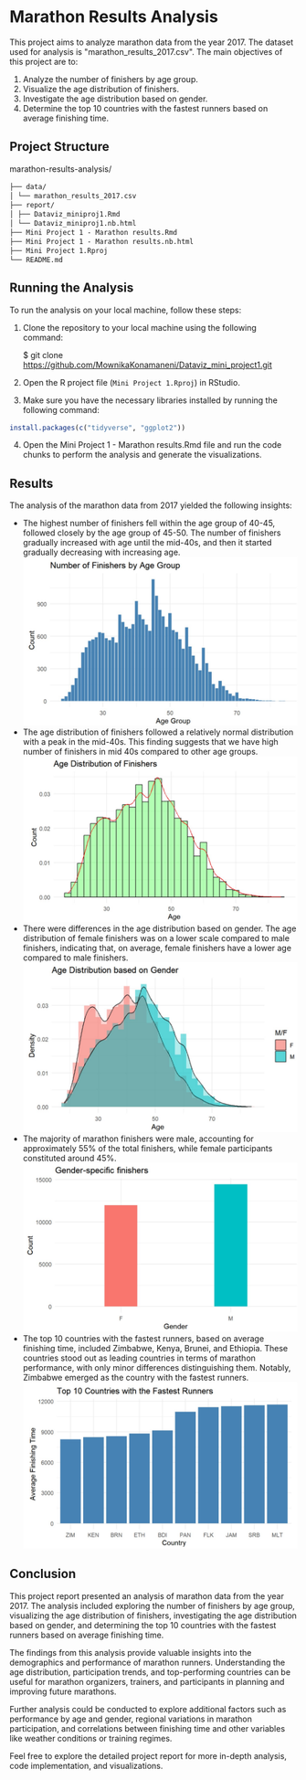 # Marathon Results Analysis

This project aims to analyze marathon data from the year 2017. The dataset used for analysis is "marathon_results_2017.csv". The main objectives of this project are to:

1. Analyze the number of finishers by age group.
2. Visualize the age distribution of finishers.
3. Investigate the age distribution based on gender.
4. Determine the top 10 countries with the fastest runners based on average finishing time.

## Project Structure

marathon-results-analysis/
```
├── data/
│ └── marathon_results_2017.csv
├── report/
│ ├── Dataviz_miniproj1.Rmd
│ └── Dataviz_miniproj1.nb.html
├── Mini Project 1 - Marathon results.Rmd
├── Mini Project 1 - Marathon results.nb.html
├── Mini Project 1.Rproj
└── README.md
```
## Running the Analysis

To run the analysis on your local machine, follow these steps:

1. Clone the repository to your local machine using the following command:

   $ git clone https://github.com/MownikaKonamaneni/Dataviz_mini_project1.git


2. Open the R project file (`Mini Project 1.Rproj`) in RStudio.

3. Make sure you have the necessary libraries installed by running the following command:

```R
install.packages(c("tidyverse", "ggplot2"))
```
4. Open the Mini Project 1 - Marathon results.Rmd file and run the code chunks to perform the analysis and generate the visualizations.

## Results

The analysis of the marathon data from 2017 yielded the following insights:

- The highest number of finishers fell within the age group of 40-45, followed closely by the age group of 45-50. The number of finishers gradually increased with age until the mid-40s, and then it started gradually decreasing with increasing age.
![](https://github.com/MownikaKonamaneni/Dataviz_mini_project1/blob/main/Figures/Number%20of%20finishers%20by%20age%20group.jpg)
- The age distribution of finishers followed a relatively normal distribution with a peak in the mid-40s. This finding suggests that we have high number of finishers in mid 40s compared to other age groups.
![](https://github.com/MownikaKonamaneni/Dataviz_mini_project1/blob/main/Figures/Age%20distribution%20of%20finishers.jpg)
- There were differences in the age distribution based on gender. The age distribution of female finishers was on a lower scale compared to male finishers, indicating that, on average, female finishers have a lower age compared to male finishers.
![](https://github.com/MownikaKonamaneni/Dataviz_mini_project1/blob/main/Figures/Age%20distribution%20based%20on%20gender.jpg)
- The majority of marathon finishers were male, accounting for approximately 55% of the total finishers, while female participants constituted around 45%.
![](https://github.com/MownikaKonamaneni/Dataviz_mini_project1/blob/main/Figures/Gender%20specific%20finishers.jpg)
- The top 10 countries with the fastest runners, based on average finishing time, included Zimbabwe, Kenya, Brunei, and Ethiopia. These countries stood out as leading countries in terms of marathon performance, with only minor differences distinguishing them. Notably, Zimbabwe emerged as the country with the fastest runners.
![](https://github.com/MownikaKonamaneni/Dataviz_mini_project1/blob/main/Figures/Top%2010%20countries.jpg)

## Conclusion

This project report presented an analysis of marathon data from the year 2017. The analysis included exploring the number of finishers by age group, visualizing the age distribution of finishers, investigating the age distribution based on gender, and determining the top 10 countries with the fastest runners based on average finishing time. 

The findings from this analysis provide valuable insights into the demographics and performance of marathon runners. Understanding the age distribution, participation trends, and top-performing countries can be useful for marathon organizers, trainers, and participants in planning and improving future marathons.

Further analysis could be conducted to explore additional factors such as performance by age and gender, regional variations in marathon participation, and correlations between finishing time and other variables like weather conditions or training regimes.

Feel free to explore the detailed project report for more in-depth analysis, code implementation, and visualizations.

